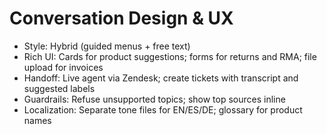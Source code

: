 # Conversation Design & UX

- Style: Hybrid (guided menus + free text)
- Rich UI: Cards for product suggestions; forms for returns and RMA; file upload for invoices
- Handoff: Live agent via Zendesk; create tickets with transcript and suggested labels
- Guardrails: Refuse unsupported topics; show top sources inline
- Localization: Separate tone files for EN/ES/DE; glossary for product names

